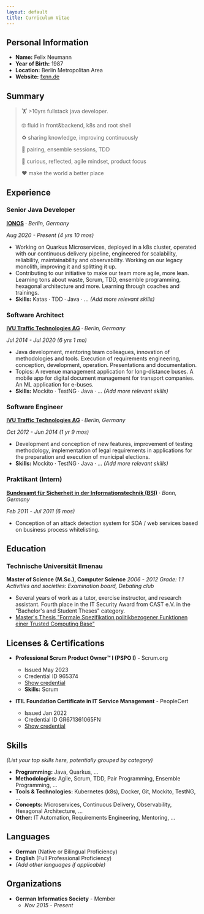 ```yaml
---
layout: default
title: Curriculum Vitae
---
```


## Personal Information

*   **Name:** Felix Neumann
*   **Year of Birth:** 1987
*   **Location:** Berlin Metropolitan Area
*   **Website:** [fxnn.de](https://fxnn.de)

## Summary

> 🏋️ &gt;10yrs fullstack java developer.
>
> 🤓 fluid in front&backend, k8s and root shell
>
> ♻️ sharing knowledge, improving continuously
>
> 👬 pairing, ensemble sessions, TDD
>
> 💭 curious, reflected, agile mindset, product focus
>
> ❤️ make the world a better place

## Experience

### Senior Java Developer
**[IONOS](https://www.ionos.de)** · *Berlin, Germany*

*Aug 2020 - Present (4 yrs 10 mos)*

*   Working on Quarkus Microservices, deployed in a k8s cluster, operated with our continuous delivery pipeline, engineered for scalability, reliability, maintainability and observability. Working on our legacy monolith, improving it and splitting it up.
*   Contributing to our initiative to make our team more agile, more lean. Learning tons about waste, Scrum, TDD, ensemble programming, hexagonal architecture and more. Learning through coaches and trainings.
*   **Skills:** Katas · TDD · Java · ... *(Add more relevant skills)*

### Software Architect
**[IVU Traffic Technologies AG](https://www.ivu.com)** · *Berlin, Germany*

*Jul 2014 - Jul 2020 (6 yrs 1 mo)*

*   Java development, mentoring team colleagues, innovation of methodologies and tools. Execution of requirements engineering, conception, development, operation. Presentations and documentation.
*   Topics: A revenue management application for long-distance buses. A mobile app for digital document management for transport companies. An ML application for e-buses.
*   **Skills:** Mockito · TestNG · Java · ... *(Add more relevant skills)*

### Software Engineer
**[IVU Traffic Technologies AG](https://www.ivu.com)** · *Berlin, Germany*

*Oct 2012 - Jun 2014 (1 yr 9 mos)*

*   Development and conception of new features, improvement of testing methodology, implementation of legal requirements in applications for the preparation and execution of municipal elections.
*   **Skills:** Mockito · TestNG · Java · ... *(Add more relevant skills)*

### Praktikant (Intern)
**[Bundesamt für Sicherheit in der Informationstechnik (BSI)](https://www.bsi.bund.de)** · *Bonn, Germany*

*Feb 2011 - Jul 2011 (6 mos)*

*   Conception of an attack detection system for SOA / web services based on business process whitelisting.

## Education

### Technische Universität Ilmenau
**Master of Science (M.Sc.), Computer Science**
*2006 - 2012*
*Grade: 1.1*
*Activities and societies: Examination board, Debating club*

*   Several years of work as a tutor, exercise instructor, and research assistant. Fourth place in the IT Security Award from CAST e.V. in the "Bachelor's and Student Theses" category.
*   [Master's Thesis "Formale Spezifikation politikbezogener Funktionen einer Trusted Computing Base"](https://www.linkedin.com/in/fxneumann/overlay/50711883/single-media-viewer?type=DOCUMENT&profileId=ACoAABoS1MoBmxc5acVR_-P5wmK9OkQ18bz6k0k)

## Licenses & Certifications

*   **Professional Scrum Product Owner™ I (PSPO I)** - Scrum.org
    *   Issued May 2023
    *   Credential ID 965374
    *   [Show credential](https://www.scrum.org/certificates/965374)
    *   **Skills:** Scrum

*   **ITIL Foundation Certificate in IT Service Management** - PeopleCert
    *   Issued Jan 2022
    *   Credential ID GR671361065FN
    *   [Show credential](https://www.peoplecert.org/for-corporations/certificate-verification-service)

## Skills

*(List your top skills here, potentially grouped by category)*

*   **Programming:** Java, Quarkus, ...
*   **Methodologies:** Agile, Scrum, TDD, Pair Programming, Ensemble Programming, ...
*   **Tools & Technologies:** Kubernetes (k8s), Docker, Git, Mockito, TestNG, ...
*   **Concepts:** Microservices, Continuous Delivery, Observability, Hexagonal Architecture, ...
*   **Other:** IT Automation, Requirements Engineering, Mentoring, ...

## Languages

*   **German** (Native or Bilingual Proficiency)
*   **English** (Full Professional Proficiency)
*   *(Add other languages if applicable)*

## Organizations

*   **German Informatics Society** - Member
    *   *Nov 2015 - Present*
